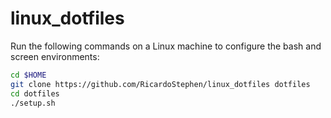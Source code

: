 linux_dotfiles
==============
Run the following commands on a Linux machine to configure the bash
and screen environments:

```sh
cd $HOME
git clone https://github.com/RicardoStephen/linux_dotfiles dotfiles
cd dotfiles
./setup.sh
```
